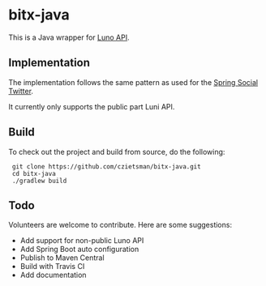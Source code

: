 # bitx-java
This is a Java wrapper for [Luno API](https://www.luno.com/api).

## Implementation

The implementation follows the same pattern as used for the [Spring Social Twitter](https://github.com/spring-projects/spring-social-twitter).

It currently only supports the public part Luni API. 

## Build

To check out the project and build from source, do the following:

     git clone https://github.com/czietsman/bitx-java.git
     cd bitx-java
     ./gradlew build
     
     
## Todo

Volunteers are welcome to contribute. Here are some suggestions:

 * Add support for non-public Luno API
 * Add Spring Boot auto configuration
 * Publish to Maven Central
 * Build with Travis CI
 * Add documentation